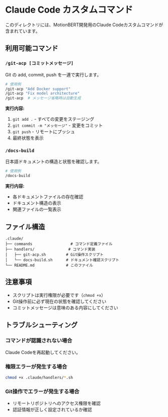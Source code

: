 # Claude Code カスタムコマンド

このディレクトリには、MotionBERT開発用のClaude Codeカスタムコマンドが含まれています。

## 利用可能コマンド

### `/git-acp [コミットメッセージ]`
Git の add, commit, push を一連で実行します。

```bash
# 使用例
/git-acp "Add Docker support"
/git-acp "Fix model architecture"
/git-acp  # メッセージ省略時は自動生成
```

**実行内容:**
1. `git add .` - すべての変更をステージング
2. `git commit -m "メッセージ"` - 変更をコミット
3. `git push` - リモートにプッシュ
4. 最終状態を表示

### `/docs-build`
日本語ドキュメントの構造と状態を確認します。

```bash
# 使用例
/docs-build
```

**実行内容:**
- 各ドキュメントファイルの存在確認
- ドキュメント構造の表示
- 関連ファイルの一覧表示

## ファイル構造

```
.claude/
├── commands                 # コマンド定義ファイル
├── handlers/               # コマンド実装
│   ├── git-acp.sh         # Git操作スクリプト
│   └── docs-build.sh      # ドキュメント確認スクリプト
└── README.md              # このファイル
```

## 注意事項

- スクリプトは実行権限が必要です（`chmod +x`）
- Git操作前に必ず現在の状態を確認してください
- コミットメッセージは意味のある内容にしてください

## トラブルシューティング

### コマンドが認識されない場合
Claude Codeを再起動してください。

### 権限エラーが発生する場合
```bash
chmod +x .claude/handlers/*.sh
```

### Git操作でエラーが発生する場合
- リモートリポジトリへのアクセス権限を確認
- 認証情報が正しく設定されているか確認